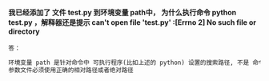 #### 我已经添加了 文件 test.py 到环境变量 path中， 为什么执行命令 python test.py ，解释器还是提示 can't open file 'test.py' :[Errno 2] No such file or directory

```python
答： 

环境变量 path 是针对命令中 可执行程序(比如上述的 python) 设置的搜索路径, 不是 命令中的参数文件 （比如上述的 test.py）设置的搜索路径.
参数文件必须使用正确的相对路径或者绝对路径

```
